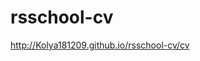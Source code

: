 # rsschool-cv
<a href="http://Kolya181209.github.io/rsschool-cv/gh-page/cv.md">http://Kolya181209.github.io/rsschool-cv/cv</a>
